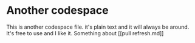 # Another codespace

This is another codespace file. it's plain text and it will always be around. It's free to use and I like it. Something about [[pull refresh.md]]
